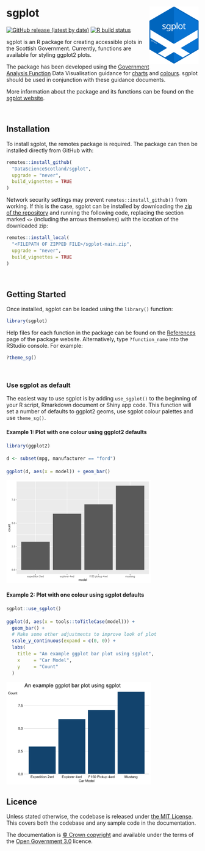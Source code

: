 
<!-- README.md is generated from README.Rmd. Please edit that file -->

# sgplot <img src="man/figures/logo.svg" alt="sgplot logo" align="right" height="150"/>

<!-- badges: start -->

[![GitHub release (latest by
date)](https://img.shields.io/github/v/release/DataScienceScotland/sgplot)](https://github.com/DataScienceScotland/sgplot/releases/latest)
[![R build
status](https://github.com/DataScienceScotland/sgplot/workflows/R-CMD-check/badge.svg)](https://github.com/DataScienceScotland/sgplot/actions)

<!-- badges: end -->

sgplot is an R package for creating accessible plots in the Scottish
Government. Currently, functions are available for styling ggplot2
plots.

The package has been developed using the [Government Analysis
Function](https://analysisfunction.civilservice.gov.uk/) Data
Visualisation guidance for
[charts](https://analysisfunction.civilservice.gov.uk/policy-store/data-visualisation-charts/)
and
[colours](https://analysisfunction.civilservice.gov.uk/policy-store/data-visualisation-colours-in-charts/).
sgplot should be used in conjunction with these guidance documents.

More information about the package and its functions can be found on the
[sgplot website](https://DataScienceScotland.github.io/sgplot).

<br>

## Installation

To install sgplot, the remotes package is required. The package can then
be installed directly from GitHub with:

``` r
remotes::install_github(
  "DataScienceScotland/sgplot",
  upgrade = "never",
  build_vignettes = TRUE
)
```

Network security settings may prevent `remotes::install_github()` from
working. If this is the case, sgplot can be installed by downloading the
[zip of the
repository](https://github.com/DataScienceScotland/sgplot/archive/main.zip)
and running the following code, replacing the section marked `<>`
(including the arrows themselves) with the location of the downloaded
zip:

``` r
remotes::install_local(
  "<FILEPATH OF ZIPPED FILE>/sgplot-main.zip",
  upgrade = "never",
  build_vignettes = TRUE
)
```

<br>

## Getting Started

Once installed, sgplot can be loaded using the `library()` function:

``` r
library(sgplot)
```

Help files for each function in the package can be found on the
[References](https://datasciencescotland.github.io/sgplot/reference)
page of the package website. Alternatively, type `?function_name` into
the RStudio console. For example:

``` r
?theme_sg()
```

<br>

### Use sgplot as default

The easiest way to use sgplot is by adding `use_sgplot()` to the
beginning of your R script, Rmarkdown document or Shiny app code. This
function will set a number of defaults to ggplot2 geoms, use sgplot
colour palettes and use `theme_sg()`.

#### Example 1: Plot with one colour using ggplot2 defaults

``` r
library(ggplot2)

d <- subset(mpg, manufacturer == "ford")

ggplot(d, aes(x = model)) + geom_bar()
```

<img src="man/figures/README-ex1-1.svg" alt="Plot with grey background, white grid lines and dark grey bars." width="75%" />

#### Example 2: Plot with one colour using sgplot defaults

``` r
sgplot::use_sgplot()

ggplot(d, aes(x = tools::toTitleCase(model))) + 
  geom_bar() +
  # Make some other adjustments to improve look of plot
  scale_y_continuous(expand = c(0, 0)) +
  labs(
    title = "An example ggplot bar plot using sgplot",
    x     = "Car Model",
    y     = "Count"
  ) 
```

<img src="man/figures/README-ex2-1.svg" alt="Plot with white background, light grey horizontal grid lines and dark blue bars." width="75%" />

<br>

## Licence

Unless stated otherwise, the codebase is released under [the MIT
License](LICENSE). This covers both the codebase and any sample code in
the documentation.

The documentation is [© Crown
copyright](http://www.nationalarchives.gov.uk/information-management/re-using-public-sector-information/uk-government-licensing-framework/crown-copyright/)
and available under the terms of the [Open Government
3.0](http://www.nationalarchives.gov.uk/doc/open-government-licence/version/3/)
licence.
